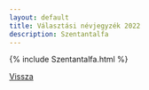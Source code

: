 ```yaml
---
layout: default
title: Választási névjegyzék 2022
description: Szentantalfa
---
```


{% include Szentantalfa.html %}

[Vissza](./)